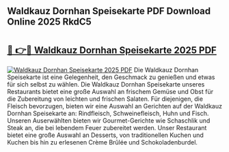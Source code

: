 ## Waldkauz Dornhan Speisekarte PDF Download Online 2025 RkdC5

# <h2><a href="http://gc9nmc.nevu.top/?p=Waldkauz+Dornhan+Speisekarte">🔗 👉🔴 Waldkauz Dornhan Speisekarte 2025 PDF</a></h2>

[![Waldkauz Dornhan Speisekarte 2025 PDF](https://i.imgur.com/dBaPXMq.png)](http://gc9nmc.nevu.top/?p=Waldkauz+Dornhan+Speisekarte)
Die Waldkauz Dornhan Speisekarte ist eine Gelegenheit, den Geschmack zu genießen und etwas für sich selbst zu wählen. Die Waldkauz Dornhan Speisekarte unseres Restaurants bietet eine große Auswahl an frischem Gemüse und Obst für die Zubereitung von leichten und frischen Salaten. Für diejenigen, die Fleisch bevorzugen, bieten wir eine Auswahl an Gerichten auf der Waldkauz Dornhan Speisekarte an: Rindfleisch, Schweinefleisch, Huhn und Fisch. Unseren Auserwählten bieten wir Gourmet-Gerichte wie Schaschlik und Steak an, die bei lebendem Feuer zubereitet werden. Unser Restaurant bietet eine große Auswahl an Desserts, von traditionellen Kuchen und Kuchen bis hin zu erlesenen Crème Brûlée und Schokoladenburdel.
